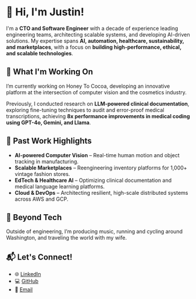 # 👋 Hi, I'm Justin!

I'm a **CTO and Software Engineer** with a decade of experience leading engineering teams, architecting scalable systems, and developing AI-driven solutions. My expertise spans **AI, automation, healthcare, sustainability, and marketplaces**, with a focus on **building high-performance, ethical, and scalable technologies**.

## 🚀 What I'm Working On  
I’m currently working on Honey To Cocoa, developing an innovative platform at the intersection of computer vision and the cosmetics industry.  

Previously, I conducted research on **LLM-powered clinical documentation**, exploring fine-tuning techniques to audit and error-proof medical transcriptions, achieving **8x performance improvements in medical coding using GPT-4o, Gemini, and Llama**.

## 🔧 Past Work Highlights  
- **AI-powered Computer Vision** – Real-time human motion and object tracking in manufacturing.  
- **Scalable Marketplaces** – Reengineering inventory platforms for 1,000+ vintage fashion stores.  
- **EdTech & Healthcare AI** – Optimizing clinical documentation and medical language learning platforms.  
- **Cloud & DevOps** – Architecting resilient, high-scale distributed systems across AWS and GCP.  

## 🎵 Beyond Tech  
Outside of engineering, I’m producing music, running and cycling around Washington, and traveling the world with my wife.  

## 📬 Let's Connect!  
- 🌐 [LinkedIn](https://www.linkedin.com/in/jstnjackson)  
- 💻 [GitHub](https://github.com/jaymjax1)  
- 📧 [Email](mailto:jaymjax@gmail.com)  
